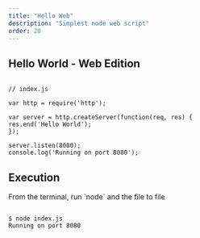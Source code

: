 ```yaml
---
title: "Hello Web"
description: "Simplest node web script"
order: 20
---
```


<h2>Hello World - Web Edition</h2>

<pre><code class="lang-javascript">
// index.js

var http = require('http');

var server = http.createServer(function(req, res) {
res.end('Hello World');
});

server.listen(8080);
console.log('Running on port 8080');
</code></pre>

</div>


<div class="container">
<h2>Execution</h2>
<p>From the terminal, run `node` and the file to file</p>

<pre><code class="lang-bash">
$ node index.js
Running on port 8080
</code></pre>
